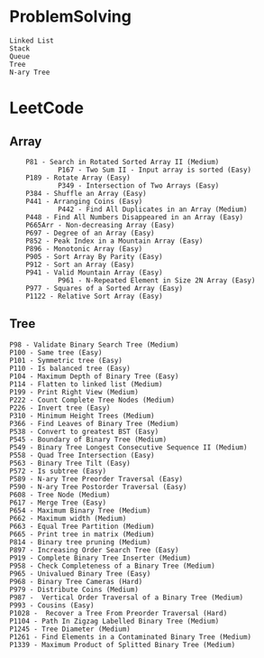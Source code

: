 # ProblemSolving
	Linked List
	Stack
	Queue
	Tree
	N-ary Tree

# LeetCode
## Array
        P81 - Search in Rotated Sorted Array II (Medium)  
				P167 - Two Sum II - Input array is sorted (Easy)
        P189 - Rotate Array (Easy)
				P349 - Intersection of Two Arrays (Easy)
        P384 - Shuffle an Array (Easy)
        P441 - Arranging Coins (Easy)
				P442 - Find All Duplicates in an Array (Medium)
        P448 - Find All Numbers Disappeared in an Array (Easy)
        P665Arr - Non-decreasing Array (Easy)
        P697 - Degree of an Array (Easy)
        P852 - Peak Index in a Mountain Array (Easy)
        P896 - Monotonic Array (Easy)
        P905 - Sort Array By Parity (Easy)
        P912 - Sort an Array (Easy)
        P941 - Valid Mountain Array (Easy)
				P961 - N-Repeated Element in Size 2N Array (Easy)
        P977 - Squares of a Sorted Array (Easy)
        P1122 - Relative Sort Array (Easy)


## Tree
	P98 - Validate Binary Search Tree (Medium)
	P100 - Same tree (Easy)
	P101 - Symmetric tree (Easy)
	P110 - Is balanced tree (Easy)
  	P104 - Maximum Depth of Binary Tree (Easy)
	P114 - Flatten to linked list (Medium)
	P199 - Print Right View (Medium)
	P222 - Count Complete Tree Nodes (Medium)
	P226 - Invert tree (Easy)
	P310 - Minimum Height Trees (Medium)
	P366 - Find Leaves of Binary Tree (Medium)
	P538 - Convert to greatest BST (Easy)
	P545 - Boundary of Binary Tree (Medium)
	P549 - Binary Tree Longest Consecutive Sequence II (Medium)
	P558 - Quad Tree Intersection (Easy)
	P563 - Binary Tree Tilt (Easy)
	P572 - Is subtree (Easy)
	P589 - N-ary Tree Preorder Traversal (Easy)
	P590 - N-ary Tree Postorder Traversal (Easy)
	P608 - Tree Node (Medium)
	P617 - Merge Tree (Easy)
	P654 - Maximum Binary Tree (Medium)
	P662 - Maximum width (Medium)
	P663 - Equal Tree Partition (Medium)
	P665 - Print tree in matrix (Medium)
	P814 - Binary tree pruning (Medium)
	P897 - Increasing Order Search Tree (Easy)
	P919 - Complete Binary Tree Inserter (Medium)  
	P958 - Check Completeness of a Binary Tree (Medium)
	P965 - Univalued Binary Tree (Easy)
	P968 - Binary Tree Cameras (Hard)
	P979 - Distribute Coins (Medium)
	P987 -  Vertical Order Traversal of a Binary Tree (Medium)
	P993 - Cousins (Easy)
	P1028 -  Recover a Tree From Preorder Traversal (Hard)
	P1104 - Path In Zigzag Labelled Binary Tree (Medium)
	P1245 - Tree Diameter (Medium)
	P1261 - Find Elements in a Contaminated Binary Tree (Medium)
	P1339 - Maximum Product of Splitted Binary Tree (Medium)
